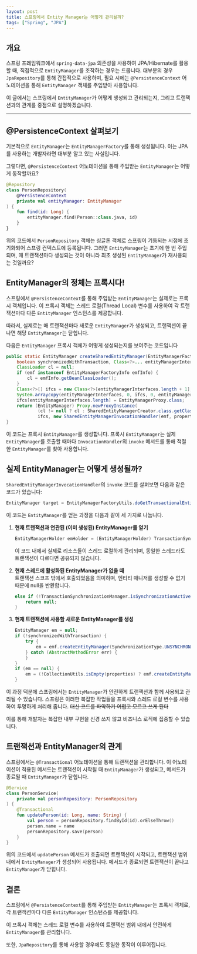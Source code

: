 ```yaml
---
layout: post
title: 스프링에서 Entity Manager는 어떻게 관리될까?
tags: ["Spring", "JPA"]
---
```


## 개요

스프링 프레임워크에서 `spring-data-jpa` 의존성을 사용하여 JPA/Hibernate를 활용할 때, 직접적으로 `EntityManager`를 조작하는 경우는 드뭅니다. 대부분의 경우 `JpaRepository`를 통해 간접적으로 사용하며, 필요 시에는 `@PersistenceContext` 어노테이션을 통해 `EntityManager` 객체를 주입받아 사용합니다.

이 글에서는 스프링에서 `EntityManager`가 어떻게 생성되고 관리되는지, 그리고 트랜잭션과의 관계를 중점으로 설명하겠습니다.

---

## @PersistenceContext 살펴보기

기본적으로 `EntityManager`는 `EntityManagerFactory`를 통해 생성됩니다. 이는 JPA를 사용하는 개발자라면 대부분 알고 있는 사실입니다.

그렇다면, `@PersistenceContext` 어노테이션을 통해 주입받는 `EntityManager`는 어떻게 동작할까요?

```kotlin
@Repository
class PersonRepository(
    @PersistenceContext    
    private val entityManager: EntityManager
) {    
    fun find(id: Long) {        
        entityManager.find(Person::class.java, id)
    }
}
```

위의 코드에서 `PersonRepository` 객체는 싱글톤 객체로 스프링이 기동되는 시점에 초기화되어 스프링 컨텍스트에 등록됩니다. 그러면 `EntityManager`는 초기에 한 번 주입되며, 매 트랜잭션마다 생성되는 것이 아니라 최초 생성된 `EntityManager`가 재사용되는 것일까요?

## EntityManager의 정체는 프록시다!

스프링에서 `@PersistenceContext`를 통해 주입받는 `EntityManager`는 실제로는 프록시 객체입니다. 이 프록시 객체는 스레드 로컬(Thread Local) 변수를 사용하여 각 트랜잭션마다 다른 `EntityManager` 인스턴스를 제공합니다.

따라서, 실제로는 매 트랜잭션마다 새로운 `EntityManager`가 생성되고, 트랜잭션이 끝나면 해당 `EntityManager`는 닫힙니다.

다음은 `EntityManager` 프록시 객체가 어떻게 생성되는지를 보여주는 코드입니다

```java
public static EntityManager createSharedEntityManager(EntityManagerFactory emf, @Nullable Map<?, ?> properties,
    boolean synchronizedWithTransaction, Class<?>... entityManagerInterfaces) {
    ClassLoader cl = null;
    if (emf instanceof EntityManagerFactoryInfo emfInfo) {
        cl = emfInfo.getBeanClassLoader();
    }
    Class<?>[] ifcs = new Class<?>[entityManagerInterfaces.length + 1];
    System.arraycopy(entityManagerInterfaces, 0, ifcs, 0, entityManagerInterfaces.length);
    ifcs[entityManagerInterfaces.length] = EntityManagerProxy.class;
    return (EntityManager) Proxy.newProxyInstance(
            (cl != null ? cl : SharedEntityManagerCreator.class.getClassLoader()),
            ifcs, new SharedEntityManagerInvocationHandler(emf, properties, synchronizedWithTransaction));
}
```

이 코드는 프록시 `EntityManager`를 생성합니다. 프록시 `EntityManager`는 실제 `EntityManager`를 호출할 때마다 `InvocationHandler`의 `invoke` 메서드를 통해 적절한 `EntityManager`를 찾아 사용합니다.

## 실제 EntityManager는 어떻게 생성될까?

`SharedEntityManagerInvocationHandler`의 `invoke` 코드를 살펴보면 다음과 같은 코드가 있습니다:

```java
EntityManager target = EntityManagerFactoryUtils.doGetTransactionalEntityManager(this.targetFactory, this.properties, this.synchronizedWithTransaction);
```

이 코드는 `EntityManager`를 얻는 과정을 다음과 같이 세 가지로 나눕니다.

1. **현재 트랜잭션과 연관된 (이미 생성된) EntityManager를 얻기**  
    ```java
    EntityManagerHolder emHolder = (EntityManagerHolder) TransactionSynchronizationManager.getResource(emf);
    ```
    이 코드 내에서 실제로 리소스들이 스레드 로컬하게 관리되며, 동일한 스레드라도 트랜잭션이 다르다면 공유되지 않습니다.
    
2. **현재 스레드에 활성화된 EntityManager가 없을 때**  
    트랜잭션 스코프 밖에서 호출되었음을 의미하며, 엔티티 매니저를 생성할 수 없기 때문에 null을 반환합니다.
    ```java
    else if (!TransactionSynchronizationManager.isSynchronizationActive()) {
        return null;
    }
    ```
    
3. **현재 트랜잭션에 사용할 새로운 EntityManager를 생성**  
    ```java
    EntityManager em = null;
    if (!synchronizedWithTransaction) {
        try {
            em = emf.createEntityManager(SynchronizationType.UNSYNCHRONIZED, properties);
        } catch (AbstractMethodError err) {
        }
    }
    if (em == null) {
        em = (!CollectionUtils.isEmpty(properties) ? emf.createEntityManager(properties) : emf.createEntityManager());
    }
    ```

이 과정 덕분에 스프링에서는 `EntityManager`가 안전하게 트랜잭션과 함께 사용되고 관리될 수 있습니다. 스프링은 이러한 복잡한 작업들을 프록시와 스레드 로컬 변수를 사용하여 투명하게 처리해 줍니다. ~~대신 코드를 파악하기 어렵고 모르고 쓰게 된다~~

이를 통해 개발자는 복잡한 내부 구현을 신경 쓰지 않고 비즈니스 로직에 집중할 수 있습니다.

## 트랜잭션과 EntityManager의 관계

스프링에서는 `@Transactional` 어노테이션을 통해 트랜잭션을 관리합니다. 이 어노테이션이 적용된 메서드는 트랜잭션이 시작될 때 `EntityManager`가 생성되고, 메서드가 종료될 때 `EntityManager`가 닫힙니다.

```kotlin
@Service
class PersonService(
    private val personRepository: PersonRepository
) {
    @Transactional
    fun updatePerson(id: Long, name: String) {
        val person = personRepository.findById(id).orElseThrow()
        person.name = name
        personRepository.save(person)
    }
}
```

위의 코드에서 `updatePerson` 메서드가 호출되면 트랜잭션이 시작되고, 트랜잭션 범위 내에서 `EntityManager`가 생성되어 사용됩니다. 메서드가 종료되면 트랜잭션이 끝나고 `EntityManager`가 닫힙니다.

## 결론

스프링에서 `@PersistenceContext`를 통해 주입받는 `EntityManager`는 프록시 객체로, 각 트랜잭션마다 다른 `EntityManager` 인스턴스를 제공합니다.

이 프록시 객체는 스레드 로컬 변수를 사용하여 트랜잭션 범위 내에서 안전하게 `EntityManager`를 관리합니다.

또한, `JpaRepository`를 통해 사용할 경우에도 동일한 동작이 이루어집니다.